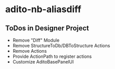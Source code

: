 # adito-nb-aliasdiff

## ToDos in Designer Project

- Remove "Diff" Module
- Remove StructureToDb/DBToStructure Actions
- Remove Actions
- Provide ActionPath to register actions
- Customize AditoBasePanelUI
